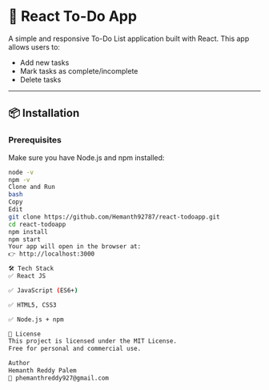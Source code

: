 # 📝 React To-Do App

A simple and responsive To-Do List application built with React. This app allows users to:

- Add new tasks
- Mark tasks as complete/incomplete
- Delete tasks

---


## 📦 Installation


### Prerequisites

Make sure you have Node.js and npm installed:

```bash
node -v
npm -v
Clone and Run
bash
Copy
Edit
git clone https://github.com/Hemanth92787/react-todoapp.git
cd react-todoapp
npm install
npm start
Your app will open in the browser at:
👉 http://localhost:3000

🛠️ Tech Stack
✅ React JS

✅ JavaScript (ES6+)

✅ HTML5, CSS3

✅ Node.js + npm

📄 License
This project is licensed under the MIT License.
Free for personal and commercial use.

Author
Hemanth Reddy Palem
📧 phemanthreddy927@gmail.com
